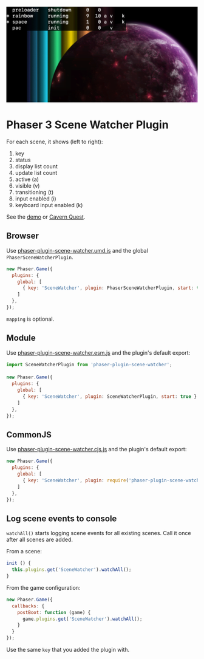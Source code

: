 ![Screenshot](./preview.png)

Phaser 3 Scene Watcher Plugin
=============================

For each scene, it shows (left to right):

1. key
2. status
3. display list count
4. update list count
5. active (a)
6. visible (v)
7. transitioning (t)
8. input enabled (i)
9. keyboard input enabled (k)

See the [demo](https://codepen.io/samme/pen/VBbJZM) or [Cavern Quest](https://samme.itch.io/cavern-quest).

Browser
-------

Use [phaser-plugin-scene-watcher.umd.js](dist/phaser-plugin-scene-watcher.umd.js) and the global `PhaserSceneWatcherPlugin`.

```javascript
new Phaser.Game({
  plugins: {
    global: [
      { key: 'SceneWatcher', plugin: PhaserSceneWatcherPlugin, start: true, mapping: 'sceneWatcher' }
    ]
  },
});
```

`mapping` is optional.

Module
------

Use [phaser-plugin-scene-watcher.esm.js](dist/phaser-plugin-scene-watcher.esm.js) and the plugin's default export:

```javascript
import SceneWatcherPlugin from 'phaser-plugin-scene-watcher';

new Phaser.Game({
  plugins: {
    global: [
      { key: 'SceneWatcher', plugin: SceneWatcherPlugin, start: true }
    ]
  },
});
```

CommonJS
--------

Use [phaser-plugin-scene-watcher.cjs.js](dist/phaser-plugin-scene-watcher.cjs.js) and the plugin's default export:

```javascript
new Phaser.Game({
  plugins: {
    global: [
      { key: 'SceneWatcher', plugin: require('phaser-plugin-scene-watcher'), start: true }
    ]
  },
});
```

Log scene events to console
---------------------------

`watchAll()` starts logging scene events for all existing scenes. Call it once after all scenes are added.

From a scene:

```javascript
init () {
  this.plugins.get('SceneWatcher').watchAll();
}
```

From the game configuration:

```javascript
new Phaser.Game({
  callbacks: {
    postBoot: function (game) {
      game.plugins.get('SceneWatcher').watchAll();
    }
  }
});
```

Use the same `key` that you added the plugin with.
